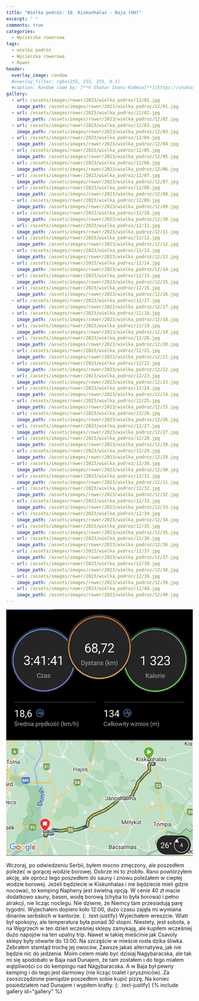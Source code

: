 ```yaml
---
title: "Wielka podróż: 10. Kiskunhalas - Baja (HU)"
excerpt: " "
comments: true
categories:
  - Wycieczka rowerowa
tags:
  - wielka podróż
  - Wycieczka rowerowa
  - Rower
header:
  overlay_image: random
  #overlay_filter: rgba(255, 255, 255, 0.3)
  #caption: Random code by: [**© Shahar Shani-Kadmiel**](https://shaharkadmiel.github.io)"
gallery:
  - url: /assets/images/rower/2023/wielka_podroz/12/01.jpg
    image_path: /assets/images/rower/2023/wielka_podroz/12/01.jpg
  - url: /assets/images/rower/2023/wielka_podroz/12/02.jpg
    image_path: /assets/images/rower/2023/wielka_podroz/12/02.jpg
  - url: /assets/images/rower/2023/wielka_podroz/12/03.jpg
    image_path: /assets/images/rower/2023/wielka_podroz/12/03.jpg
  - url: /assets/images/rower/2023/wielka_podroz/12/04.jpg
    image_path: /assets/images/rower/2023/wielka_podroz/12/04.jpg
  - url: /assets/images/rower/2023/wielka_podroz/12/05.jpg
    image_path: /assets/images/rower/2023/wielka_podroz/12/05.jpg
  - url: /assets/images/rower/2023/wielka_podroz/12/06.jpg
    image_path: /assets/images/rower/2023/wielka_podroz/12/06.jpg
  - url: /assets/images/rower/2023/wielka_podroz/12/07.jpg
    image_path: /assets/images/rower/2023/wielka_podroz/12/07.jpg
  - url: /assets/images/rower/2023/wielka_podroz/12/08.jpg
    image_path: /assets/images/rower/2023/wielka_podroz/12/08.jpg
  - url: /assets/images/rower/2023/wielka_podroz/12/09.jpg
    image_path: /assets/images/rower/2023/wielka_podroz/12/09.jpg
  - url: /assets/images/rower/2023/wielka_podroz/12/10.jpg
    image_path: /assets/images/rower/2023/wielka_podroz/12/10.jpg
  - url: /assets/images/rower/2023/wielka_podroz/12/11.jpg
    image_path: /assets/images/rower/2023/wielka_podroz/12/11.jpg
  - url: /assets/images/rower/2023/wielka_podroz/12/12.jpg
    image_path: /assets/images/rower/2023/wielka_podroz/12/12.jpg
  - url: /assets/images/rower/2023/wielka_podroz/12/13.jpg
    image_path: /assets/images/rower/2023/wielka_podroz/12/13.jpg
  - url: /assets/images/rower/2023/wielka_podroz/12/14.jpg
    image_path: /assets/images/rower/2023/wielka_podroz/12/14.jpg
  - url: /assets/images/rower/2023/wielka_podroz/12/15.jpg
    image_path: /assets/images/rower/2023/wielka_podroz/12/15.jpg
  - url: /assets/images/rower/2023/wielka_podroz/12/16.jpg
    image_path: /assets/images/rower/2023/wielka_podroz/12/16.jpg
  - url: /assets/images/rower/2023/wielka_podroz/12/17.jpg
    image_path: /assets/images/rower/2023/wielka_podroz/12/17.jpg
  - url: /assets/images/rower/2023/wielka_podroz/12/18.jpg
    image_path: /assets/images/rower/2023/wielka_podroz/12/18.jpg
  - url: /assets/images/rower/2023/wielka_podroz/12/19.jpg
    image_path: /assets/images/rower/2023/wielka_podroz/12/19.jpg
  - url: /assets/images/rower/2023/wielka_podroz/12/20.jpg
    image_path: /assets/images/rower/2023/wielka_podroz/12/20.jpg
  - url: /assets/images/rower/2023/wielka_podroz/12/21.jpg
    image_path: /assets/images/rower/2023/wielka_podroz/12/21.jpg
  - url: /assets/images/rower/2023/wielka_podroz/12/22.jpg
    image_path: /assets/images/rower/2023/wielka_podroz/12/22.jpg
  - url: /assets/images/rower/2023/wielka_podroz/12/23.jpg
    image_path: /assets/images/rower/2023/wielka_podroz/12/23.jpg
  - url: /assets/images/rower/2023/wielka_podroz/12/24.jpg
    image_path: /assets/images/rower/2023/wielka_podroz/12/24.jpg
  - url: /assets/images/rower/2023/wielka_podroz/12/25.jpg
    image_path: /assets/images/rower/2023/wielka_podroz/12/25.jpg
  - url: /assets/images/rower/2023/wielka_podroz/12/26.jpg
    image_path: /assets/images/rower/2023/wielka_podroz/12/26.jpg
  - url: /assets/images/rower/2023/wielka_podroz/12/27.jpg
    image_path: /assets/images/rower/2023/wielka_podroz/12/27.jpg
  - url: /assets/images/rower/2023/wielka_podroz/12/28.jpg
    image_path: /assets/images/rower/2023/wielka_podroz/12/28.jpg
  - url: /assets/images/rower/2023/wielka_podroz/12/29.jpg
    image_path: /assets/images/rower/2023/wielka_podroz/12/29.jpg
  - url: /assets/images/rower/2023/wielka_podroz/12/30.jpg
    image_path: /assets/images/rower/2023/wielka_podroz/12/30.jpg
  - url: /assets/images/rower/2023/wielka_podroz/12/31.jpg
    image_path: /assets/images/rower/2023/wielka_podroz/12/31.jpg
  - url: /assets/images/rower/2023/wielka_podroz/12/32.jpg
    image_path: /assets/images/rower/2023/wielka_podroz/12/32.jpg
  - url: /assets/images/rower/2023/wielka_podroz/12/33.jpg
    image_path: /assets/images/rower/2023/wielka_podroz/12/33.jpg
  - url: /assets/images/rower/2023/wielka_podroz/12/34.jpg
    image_path: /assets/images/rower/2023/wielka_podroz/12/34.jpg
  - url: /assets/images/rower/2023/wielka_podroz/12/35.jpg
    image_path: /assets/images/rower/2023/wielka_podroz/12/35.jpg
  - url: /assets/images/rower/2023/wielka_podroz/12/36.jpg
    image_path: /assets/images/rower/2023/wielka_podroz/12/36.jpg
  - url: /assets/images/rower/2023/wielka_podroz/12/37.jpg
    image_path: /assets/images/rower/2023/wielka_podroz/12/37.jpg
  - url: /assets/images/rower/2023/wielka_podroz/12/38.jpg
    image_path: /assets/images/rower/2023/wielka_podroz/12/38.jpg
  - url: /assets/images/rower/2023/wielka_podroz/12/39.jpg
    image_path: /assets/images/rower/2023/wielka_podroz/12/39.jpg
  - url: /assets/images/rower/2023/wielka_podroz/12/40.jpg
    image_path: /assets/images/rower/2023/wielka_podroz/12/40.jpg
---
```

[![mapka](/assets/images/rower/2023/wielka_podroz/12/mapka.png)](https://connect.garmin.com/modern/activity/11772446353)

Wczoraj, po odwiedzeniu Serbii, byłem mocno zmęczony, ale poszedłem poleżeć w gorącej wodzie borowej. Dobrze mi to zrobiło. Rano powtórzyłem akcję, ale oprócz tego poszedłem do sauny i znowu poleżałem w ciepłej wodzie borowej. Jeżeli będziecie w Kiskunhalas i nie będziecie mieli gdzie nocować, to kemping Napheny jest świetną opcją. W cenie 40 zł macie dodatkowo sauny, basen, wodę borową (chyba to była borowa) i pełno atrakcji, nie licząc noclegu. Nie dziwne, że Niemcy tam przesiadują parę tygodni. Wyjechałem dopiero koło 12:00, dużo czasu zajęła mi wymiana dinarów serbskich w kantorze. 
{: .text-justify}
Wyjechałem wreszcie. Wiatr był spokojny, ale temperatura była ponad 30 stopni. Niestety, jest sobota, a na Węgrzech w ten dzień wcześniej sklepy zamykają, ale kupiłem wcześniej dużo napojów na ten upalny trip. Nawet w takiej mieścinie jak Csavoly sklepy były otwarte do 13:00. Na szczęście w mieście rosła dzika śliwka. Zebrałem stamtąd trochę jej owoców. Zawsze jakaś alternatywa, jak nie będzie nic do jedzenia. Moim celem miało być dzisiaj Nagybaracska, ale tak mi się spodobało w Baja nad Dunajem, że tam zostałem i do tego miałem wątpliwości co do kempingu nad Nagybaracska. A w Baja był pewny kemping i do tego jest darmowy (nie licząc toalet i pryszniców). Za zaoszczędzone pieniądze poszedłem sobie kupić pizzę. Na koniec posiedziałem nad Dunajem i wypiłem krafty. 
{: .text-justify}
{% include gallery id="gallery" %}
